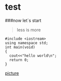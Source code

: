 # test
###now let`s start
>less is more
```
#include <iostream>
using namespace std;
int main(void)
{
  cout<<"hello world\n";
  return 0;
}
```
[picture](http://a2.qpic.cn/psb?/V11JkC4u1YdnGY/iZ9cMWcXveYdI.9heF*PS5v5qG9bMwCxrBSEm0HW1LI!/b/dIUBAAAAAAAA&bo=qwYABUAOsAoRCWI!&w=417&h=312&rf=travel&t=5)
